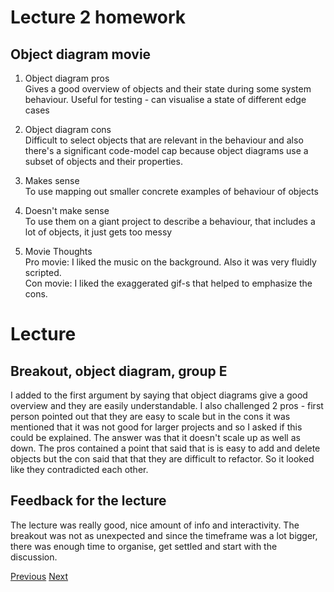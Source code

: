 # Lecture 2 homework
## Object diagram movie
1. Object diagram pros  
Gives a good overview of objects and their state during some system behaviour. Useful for testing - can visualise a state of different edge cases

2. Object diagram cons  
Difficult to select objects that are relevant in the behaviour and also there's a significant code-model cap because object diagrams use a subset of objects and their properties. 
3. Makes sense  
To use mapping out smaller concrete examples of behaviour of objects
4. Doesn't make sense   
To use them on a giant project to describe a behaviour, that includes a lot of objects, it just gets too messy
5. Movie Thoughts  
Pro movie: I liked the music on the background. Also it was very fluidly scripted.  
Con movie: I liked the exaggerated gif-s that helped to emphasize the cons. 

# Lecture

## Breakout, object diagram, group E
I added to the first argument by saying that object diagrams give a good overview and they are easily understandable.
I also challenged 2 pros - first person pointed out that they are easy to scale but in the cons it was mentioned that it was not good for larger projects and so I asked if this could be explained. The answer was that it doesn't scale up as well as down. The pros contained a point that said that is is easy to add and delete objects but the con said that that they are difficult to refactor. So it looked like they contradicted each other. 

## Feedback for the lecture
The lecture was really good, nice amount of info and interactivity. The breakout was not as unexpected and since the timeframe was a lot bigger, there was enough time to organise, get settled and start with the discussion. 

[Previous](./Reflections/lecture1.md) [Next](./Reflections/lecture3.md)